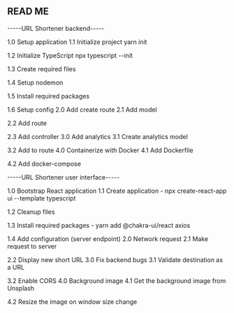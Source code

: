 ## READ ME

-----URL Shortener backend-----

1.0 Setup application
1.1 Initialize project yarn init

1.2 Initialize TypeScript npx typescript --init

1.3 Create required files

1.4 Setup nodemon

1.5 Install required packages

1.6 Setup config
2.0 Add create route
2.1 Add model

2.2 Add route

2.3 Add controller
3.0 Add analytics
3.1 Create analytics model

3.2 Add to route
4.0 Containerize with Docker
4.1 Add Dockerfile

4.2 Add docker-compose

-----URL Shortener user interface-----

1.0 Bootstrap React application
1.1 Create application - npx create-react-app ui --template typescript

1.2 Cleanup files

1.3 Install required packages  - yarn add @chakra-ui/react axios

1.4 Add configuration (server endpoint)
2.0 Network request
2.1 Make request to server

2.2 Display new short URL
3.0 Fix backend bugs
3.1 Validate destination as a URL

3.2 Enable CORS
4.0 Background image
4.1 Get the background image from Unsplash

4.2 Resize the image on window size change
